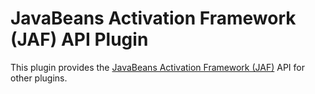 # JavaBeans Activation Framework (JAF) API Plugin

This plugin provides the [JavaBeans Activation Framework (JAF)](https://github.com/javaee/activation) API for other plugins.
